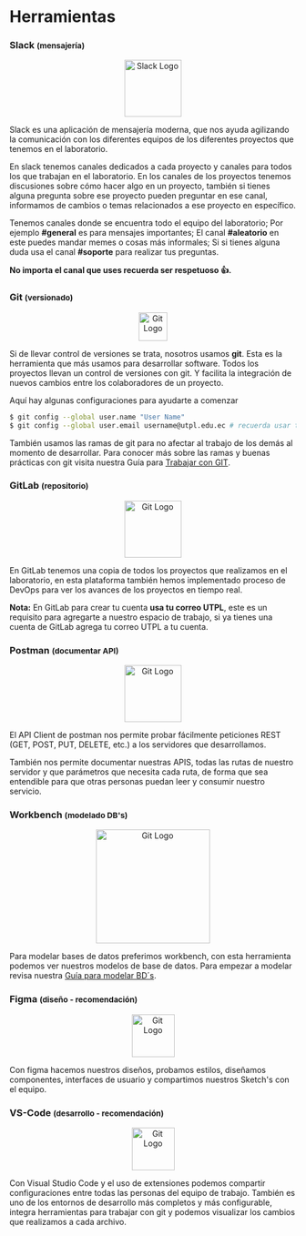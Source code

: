 # Herramientas 
  
### Slack <small>(mensajería)</small> 
  
<p align="center"> 
<img src="https://cdn.brandfolder.io/5H442O3W/at/pl546j-7le8zk-838dm2/Slack_RGB.svg" alt="Slack Logo" height="100px"> 
</p> 
  
Slack es una aplicación de mensajería moderna, que nos ayuda agilizando la comunicación con los diferentes equipos de los diferentes proyectos que tenemos en el laboratorio. 
  
En slack tenemos canales dedicados a cada proyecto y canales para todos los que trabajan en el laboratorio. En los canales de los proyectos tenemos discusiones sobre cómo hacer algo en un proyecto, también si tienes alguna pregunta sobre ese proyecto pueden preguntar en ese canal, informamos de cambios o temas relacionados a ese proyecto en específico. 
  
Tenemos canales donde se encuentra todo el equipo del laboratorio; Por ejemplo **#general** es para mensajes importantes; El canal **#aleatorio** en este puedes mandar memes o cosas más informales; Si si tienes alguna duda usa el canal **#soporte** para realizar tus preguntas. 
  
**No importa el canal que uses recuerda ser respetuoso 👍.** 
  
<!-- <a><img src="https://cdn.brandfolder.io/5H442O3W/at/pl54cs-bd9mhs-47n26k/btn-add-to-slack.svg" alt="Slack Logo" height="150px" height="44px"></a> --> 
  
### Git <small>(versionado)</small> 
  
<p align="center"> 
<img src="https://www.git-scm.com/images/logo@2x.png" alt="Git Logo" height="50px"> 
</p> 
  
Si de llevar control de versiones se trata, nosotros usamos **git**. Esta es la herramienta que más usamos para desarrollar software. Todos los proyectos llevan un control de versiones con git. Y facilita la integración de nuevos cambios entre los colaboradores de un proyecto. 
  
Aquí hay algunas configuraciones para ayudarte a comenzar

```sh 
$ git config --global user.name "User Name"
$ git config --global user.email username@utpl.edu.ec # recuerda usar tu correo UTPL 
``` 
  
También usamos las ramas de git para no afectar al trabajo de los demás al momento de desarrollar. Para conocer más sobre las ramas y buenas prácticas con git visita nuestra Guía para [Trabajar con GIT](/styleguides/git).

### GitLab <small>(repositorio)</small> 
  
<p align="center"> 
<img src="https://about.gitlab.com/images/press/logo/png/gitlab-logo-gray-rgb.png" alt="Git Logo" height="100px"> 
</p> 
  
En GitLab tenemos una copia de todos los proyectos que realizamos en el laboratorio, en esta plataforma también hemos implementado proceso de DevOps para ver los avances de los proyectos en tiempo real. 
  
**Nota:** En GitLab para crear tu cuenta **usa tu correo UTPL**, este es un requisito para agregarte a nuestro espacio de trabajo, si ya tienes una cuenta de GitLab agrega tu correo UTPL a tu cuenta. 
  
### Postman <small>(documentar API)</small> 
  
<p align="center"> 
<img src="https://apitesting.jamesmessinger.com/assets/img/postman/logo.png" alt="Git Logo" height="100px"> 
</p> 
  
El API Client de postman nos permite probar fácilmente peticiones REST (GET, POST, PUT, DELETE, etc.) a los servidores que desarrollamos. 
  
También nos permite documentar nuestras APIS, todas las rutas de nuestro servidor y que parámetros que necesita cada ruta, de forma que sea entendible para que otras personas puedan leer y consumir nuestro servicio. 
  
### Workbench <small>(modelado DB's)</small> 
  
<p align="center"> 
<img src="http://komar.edu.iq/it/wp-content/uploads/2018/04/mysql_workbench_service_provider_india.jpg" alt="Git Logo" height="200px"> 
</p> 
  
Para modelar bases de datos preferimos workbench, con esta herramienta podemos ver nuestros modelos de base de datos. Para empezar a modelar revisa nuestra [Guía para modelar BD´s](/styleguides/database). 
  
### Figma <small>(diseño - recomendación)</small> 
  
<p align="center"> 
<img src="https://symbols.getvecta.com/stencil_80/26_figma.b2df10c4bd.svg" alt="Git Logo" height="75px"> 
</p> 
  
Con figma hacemos nuestros diseños, probamos estilos, diseñamos componentes, interfaces de usuario y compartimos nuestros Sketch's con el equipo. 
  
### VS-Code <small>(desarrollo - recomendación)</small> 
  
<p align="center"> 
<img src="https://code.visualstudio.com/assets/updates/1_35/logo-stable.png" alt="Git Logo" height="75px"> 
</p> 
  
Con Visual Studio Code y el uso de extensiones podemos compartir configuraciones entre todas las personas del equipo de trabajo. También es uno de los entornos de desarrollo más completos y más configurable, integra herramientas para trabajar con git y podemos visualizar los cambios que realizamos a cada archivo. 
 
